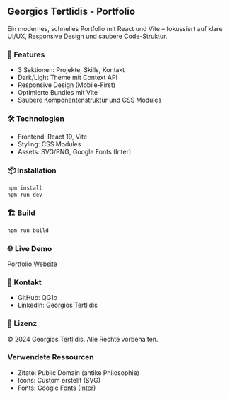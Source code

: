 ## Georgios Tertlidis - Portfolio

Ein modernes, schnelles Portfolio mit React und Vite – fokussiert auf klare UI/UX, Responsive Design und saubere Code-Struktur.

### 🚀 Features

- 3 Sektionen: Projekte, Skills, Kontakt
- Dark/Light Theme mit Context API
- Responsive Design (Mobile-First)
- Optimierte Bundles mit Vite
- Saubere Komponentenstruktur und CSS Modules

### 🛠️ Technologien

- Frontend: React 19, Vite
- Styling: CSS Modules
- Assets: SVG/PNG, Google Fonts (Inter)

### 📦 Installation

```bash
npm install
npm run dev
```

### 🏗️ Build

```bash
npm run build
```

### 🌐 Live Demo

[Portfolio Website](https://qg1o.github.io/portfolio2/)

### 📧 Kontakt

- GitHub: QG1o
- LinkedIn: Georgios Tertlidis

### 📄 Lizenz

© 2024 Georgios Tertlidis. Alle Rechte vorbehalten.

### Verwendete Ressourcen

- Zitate: Public Domain (antike Philosophie)
- Icons: Custom erstellt (SVG)
- Fonts: Google Fonts (Inter)
